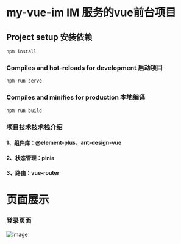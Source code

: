# my-vue-im IM 服务的vue前台项目

## Project setup 安装依赖
```
npm install
```

### Compiles and hot-reloads for development 启动项目
```
npm run serve
```

### Compiles and minifies for production 本地编译
```
npm run build
```


### 项目技术技术栈介绍
#### 1、组件库：@element-plus、ant-design-vue
#### 2、状态管理：pinia
#### 3、路由：vue-router
  
# 页面展示
### 登录页面
![image](https://github.com/user-attachments/assets/b87d0d1c-2809-415f-9f7d-4a35a6c29025)
